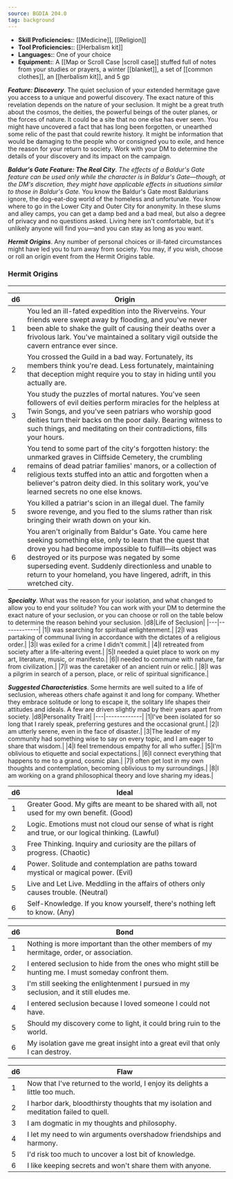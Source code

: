 ```yaml
---
source: BGDIA 204.0
tag: background
---
```



- **Skill Proficiencies:**: [[Medicine]], [[Religion]]
- **Tool Proficiencies:**: [[Herbalism kit]]
- **Languages:**: One of your choice
- **Equipment:**: A [[Map or Scroll Case \|scroll case]] stuffed full of notes from your studies or prayers, a winter [[blanket]], a set of [[common clothes]], an [[herbalism kit]], and 5 gp


**_Feature: Discovery_**. The quiet seclusion of your extended hermitage gave you access to a unique and powerful discovery. The exact nature of this revelation depends on the nature of your seclusion. It might be a great truth about the cosmos, the deities, the powerful beings of the outer planes, or the forces of nature. It could be a site that no one else has ever seen. You might have uncovered a fact that has long been forgotten, or unearthed some relic of the past that could rewrite history. It might be information that would be damaging to the people who or consigned you to exile, and hence the reason for your return to society.
Work with your DM to determine the details of your discovery and its impact on the campaign.

**_Baldur's Gate Feature: The Real City_**. _The effects of a Baldur's Gate feature can be used only while the character is in Baldur's Gate—though, at the DM's discretion, they might have applicable effects in situations similar to those in Baldur's Gate._
You know the Baldur's Gate most Baldurians ignore, the dog-eat-dog world of the homeless and unfortunate. You know where to go in the Lower City and Outer City for anonymity. In these slums and alley camps, you can get a damp bed and a bad meal, but also a degree of privacy and no questions asked. Living here isn't comfortable, but it's unlikely anyone will find you—and you can stay as long as you want.

**_Hermit Origins_**. Any number of personal choices or ill-fated circumstances might have led you to turn away from society. You may, if you wish, choose or roll an origin event from the Hermit Origins table.
### Hermit Origins
---
|d6|Origin|
|----|------------|
|1|You led an ill-fated expedition into the Riverveins. Your friends were swept away by flooding, and you've never been able to shake the guilt of causing their deaths over a frivolous lark. You've maintained a solitary vigil outside the cavern entrance ever since.|
|2|You crossed the Guild in a bad way. Fortunately, its members think you're dead. Less fortunately, maintaining that deception might require you to stay in hiding until you actually are.|
|3|You study the puzzles of mortal natures. You've seen followers of evil deities perform miracles for the helpless at Twin Songs, and you've seen patriars who worship good deities turn their backs on the poor daily. Bearing witness to such things, and meditating on their contradictions, fills your hours.|
|4|You tend to some part of the city's forgotten history: the unmarked graves in Cliffside Cemetery, the crumbling remains of dead patriar families' manors, or a collection of religious texts stuffed into an attic and forgotten when a believer's patron deity died. In this solitary work, you've learned secrets no one else knows.|
|5|You killed a patriar's scion in an illegal duel. The family swore revenge, and you fled to the slums rather than risk bringing their wrath down on your kin.|
|6|You aren't originally from Baldur's Gate. You came here seeking something else, only to learn that the quest that drove you had become impossible to fulfill—its object was destroyed or its purpose was negated by some superseding event. Suddenly directionless and unable to return to your homeland, you have lingered, adrift, in this wretched city.|


**_Specialty_**. What was the reason for your isolation, and what changed to allow you to end your solitude? You can work with your DM to determine the exact nature of your seclusion, or you can choose or roll on the table below to determine the reason behind your seclusion.
|d8|Life of Seclusion|
|---|-------------|
|1|I was searching for spiritual enlightenment.|
|2|I was partaking of communal living in accordance with the dictates of a religious order.|
|3|I was exiled for a crime I didn't commit.|
|4|I retreated from society after a life-altering event.|
|5|I needed a quiet place to work on my art, literature, music, or manifesto.|
|6|I needed to commune with nature, far from civilization.|
|7|I was the caretaker of an ancient ruin or relic.|
|8|I was a pilgrim in search of a person, place, or relic of spiritual significance.|


**_Suggested Characteristics_**. Some hermits are well suited to a life of seclusion, whereas others chafe against it and long for company. Whether they embrace solitude or long to escape it, the solitary life shapes their attitudes and ideals. A few are driven slightly mad by their years apart from society.
|d8|Personality Trait|
|---|-------------|
|1|I've been isolated for so long that I rarely speak, preferring gestures and the occasional grunt.|
|2|I am utterly serene, even in the face of disaster.|
|3|The leader of my community had something wise to say on every topic, and I am eager to share that wisdom.|
|4|I feel tremendous empathy for all who suffer.|
|5|I'm oblivious to etiquette and social expectations.|
|6|I connect everything that happens to me to a grand, cosmic plan.|
|7|I often get lost in my own thoughts and contemplation, becoming oblivious to my surroundings.|
|8|I am working on a grand philosophical theory and love sharing my ideas.|

|d6|Ideal|
|---|-------------|
|1|Greater Good. My gifts are meant to be shared with all, not used for my own benefit. (Good)|
|2|Logic. Emotions must not cloud our sense of what is right and true, or our logical thinking. (Lawful)|
|3|Free Thinking. Inquiry and curiosity are the pillars of progress. (Chaotic)|
|4|Power. Solitude and contemplation are paths toward mystical or magical power. (Evil)|
|5|Live and Let Live. Meddling in the affairs of others only causes trouble. (Neutral)|
|6|Self-Knowledge. If you know yourself, there's nothing left to know. (Any)|

|d6|Bond|
|---|-------------|
|1|Nothing is more important than the other members of my hermitage, order, or association.|
|2|I entered seclusion to hide from the ones who might still be hunting me. I must someday confront them.|
|3|I'm still seeking the enlightenment I pursued in my seclusion, and it still eludes me.|
|4|I entered seclusion because I loved someone I could not have.|
|5|Should my discovery come to light, it could bring ruin to the world.|
|6|My isolation gave me great insight into a great evil that only I can destroy.|

|d6|Flaw|
|---|-------------|
|1|Now that I've returned to the world, I enjoy its delights a little too much.|
|2|I harbor dark, bloodthirsty thoughts that my isolation and meditation failed to quell.|
|3|I am dogmatic in my thoughts and philosophy.|
|4|I let my need to win arguments overshadow friendships and harmony.|
|5|I'd risk too much to uncover a lost bit of knowledge.|
|6|I like keeping secrets and won't share them with anyone.|

